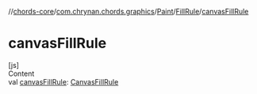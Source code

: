 //[chords-core](../../../../index.md)/[com.chrynan.chords.graphics](../../index.md)/[Paint](../index.md)/[FillRule](index.md)/[canvasFillRule](canvas-fill-rule.md)



# canvasFillRule  
[js]  
Content  
val [canvasFillRule](canvas-fill-rule.md): [CanvasFillRule](https://kotlinlang.org/api/latest/jvm/stdlib/org.w3c.dom/-canvas-fill-rule/index.html)  



